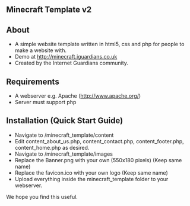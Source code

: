 ## Minecraft Template v2

## About
* A simple website template written in html5, css and php for people to make a website with.
* Demo at http://minecraft.iguardians.co.uk
* Created by the Internet Guardians community.

## Requirements
* A webserver e.g. Apache (http://www.apache.org/)
* Server must support php

## Installation (Quick Start Guide)
* Navigate to /minecraft_template/content
* Edit content_about_us.php, content_contact.php, content_footer.php, content_home.php as desired.
* Navigate to /minecraft_template/images
* Replace the Banner.png with your own (550x180 pixels) (Keep same name)
* Replace the favicon.ico with your own logo (Keep same name)
* Upload everything inside the minecraft_template folder to your webserver.

We hope you find this useful.

